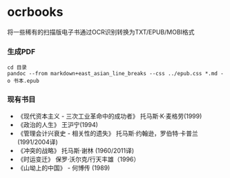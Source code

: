 # ocrbooks
将一些稀有的扫描版电子书通过OCR识别转换为TXT/EPUB/MOBI格式

### 生成PDF

```
cd 目录
pandoc --from markdown+east_asian_line_breaks --css ../epub.css *.md -o 书本.epub
```

### 现有书目

* 《现代资本主义 - 三次工业革命中的成功者》 托马斯·K·麦格劳(1999)
* 《政治的人生》   王沪宁(1994)
* 《管理会计兴衰史 - 相关性的遗失》 托马斯·约翰逊，罗伯特·卡普兰(1991/2004译)
* 《冲突的战略》 托马斯·谢林 (1960/2011译)
* 《时运变迁》 保罗·沃尔克/行天丰雄（1996）
* 《山坳上的中国》 - 何博传 (1989)
